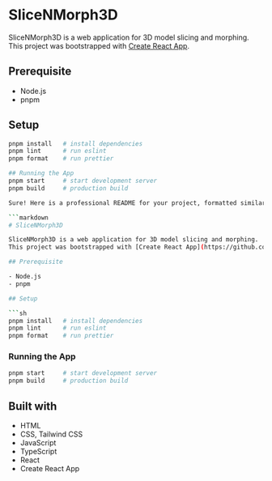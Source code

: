 # SliceNMorph3D

SliceNMorph3D is a web application for 3D model slicing and morphing. This project was bootstrapped with [Create React App](https://github.com/facebook/create-react-app).

## Prerequisite

- Node.js
- pnpm

## Setup

```sh
pnpm install   # install dependencies
pnpm lint      # run eslint
pnpm format    # run prettier

## Running the App
pnpm start     # start development server
pnpm build     # production build

Sure! Here is a professional README for your project, formatted similarly to the example you provided:

```markdown
# SliceNMorph3D

SliceNMorph3D is a web application for 3D model slicing and morphing.
This project was bootstrapped with [Create React App](https://github.com/facebook/create-react-app).

## Prerequisite

- Node.js
- pnpm

## Setup

```sh
pnpm install   # install dependencies
pnpm lint      # run eslint
pnpm format    # run prettier
```

### Running the App

```sh
pnpm start     # start development server
pnpm build     # production build
```

## Built with

- HTML
- CSS, Tailwind CSS
- JavaScript
- TypeScript
- React
- Create React App

